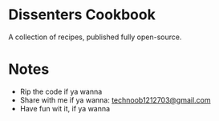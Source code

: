 # Dissenters Cookbook
A collection of recipes, published fully open-source. 

# Notes
* Rip the code if ya wanna
* Share with me if ya wanna: technoob1212703@gmail.com
* Have fun wit it, if ya wanna